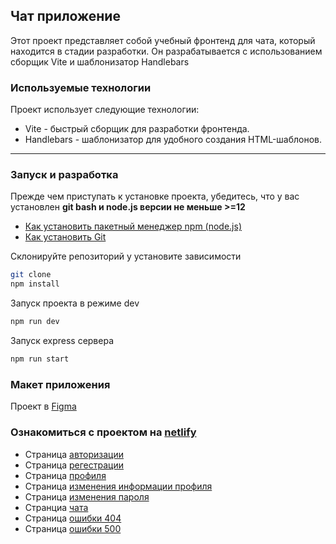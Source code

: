 ## Чат приложение
Этот проект представляет собой учебный фронтенд для чата, который находится в стадии разработки. Он разрабатывается с использованием сборщик Vite и шаблонизатор Handlebars

### Используемые технологии
Проект использует следующие технологии:
- Vite - быстрый сборщик для разработки фронтенда.
- Handlebars - шаблонизатор для удобного создания HTML-шаблонов.

---
### Запуск и разработка
Прежде чем приступать к установке проекта, убедитесь, что у вас установлен **git bash и node.js версии не меньше >=12**
- [Как установить пакетный менеджер npm (node.js)](https://nodejs.org/ru/download/package-manager)
- [Как установить Git](https://git-scm.com/book/ru/v2/%D0%92%D0%B2%D0%B5%D0%B4%D0%B5%D0%BD%D0%B8%D0%B5-%D0%A3%D1%81%D1%82%D0%B0%D0%BD%D0%BE%D0%B2%D0%BA%D0%B0-Git)

Склонируйте репозиторий у установите зависимости
```bash
git clone
npm install
```
Запуск проекта в режиме dev
```bash
npm run dev
```
Запуск express сервера
```bash
npm run start
```
### Макет приложения
Проект в [Figma](https://www.figma.com/file/NvuI2IpdFw0rjGiZroI8Pt/Chat_external_link-(Savva)?type=design&node-id=0%3A1&mode=design&t=3LNtaRPCE6bBLfd2-1)

### Ознакомиться с проектом на [netlify](https://animated-melomakarona-48f294.netlify.app/)
- Страница [авторизации](https://animated-melomakarona-48f294.netlify.app/login)
- Страница [регестрации](https://animated-melomakarona-48f294.netlify.app/signin)
- Страница [профиля](https://animated-melomakarona-48f294.netlify.app/profile)
- Страница [изменения информации профиля](https://animated-melomakarona-48f294.netlify.app/profile-edit-pass)
- Страница [изменения пароля](https://animated-melomakarona-48f294.netlify.app/profile-edit-info)
- Странциа [чата](https://animated-melomakarona-48f294.netlify.app/chat)
- Страница [ошибки 404](https://animated-melomakarona-48f294.netlify.app/error404)
- Страница [ошибки 500](https://animated-melomakarona-48f294.netlify.app/error500)


